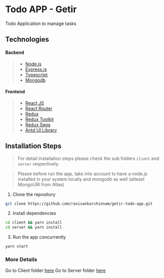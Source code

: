 # Todo APP - Getir

Todo Application to manage tasks

## Technologies

#### Backend

> - [Node.js](https://nodejs.org/)
> - [Express.js](https://expressjs.com/)
> - [Typescript](https://www.typescriptlang.org/)
> - [Mongodb](https://www.mongodb.com/)

#### Frontend

> - [React JS](https://reactjs.org/)
> - [React Router](https://reactrouter.com/)
> - [Redux](https://redux.js.org/)
> - [Redux Toolkit](https://redux-toolkit.js.org/)
> - [Redux Saga](https://redux-saga.js.org/)
> - [Antd UI Library](https://ant.design/)

## Installation Steps

> For detail installation steps please check the sub folders `client` and `server` respectively.

> Please before run the app, take into account to have a node.js installed in your system locally and mongodb as well (atleast MongoURI from Atlas)

1. Clone the repository

```bash
git clone https://github.com/ravisankarchinnam/getir-todo-app.git
```

2. Install dependencies

```bash
cd client && yarn install
cd server && yarn install
```

3. Run the app concurrently

```bash
yarn start
```

### More Details

Go to Client folder [here](/client/README.md)
Go to Server folder [here](/server/README.md)
